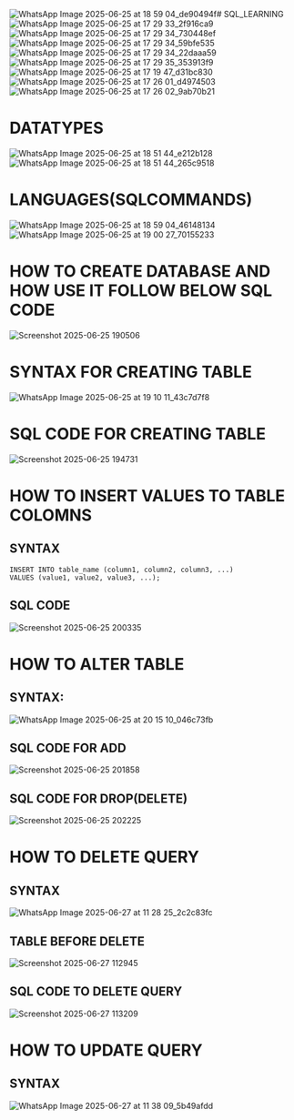 ![WhatsApp Image 2025-06-25 at 18 59 04_de90494f](https://github.com/user-attachments/assets/5660817d-cfb8-4785-958d-d3e27590cb51)# SQL_LEARNING
![WhatsApp Image 2025-06-25 at 17 29 33_2f916ca9](https://github.com/user-attachments/assets/cd0e2933-11de-452e-b7e6-430cf5f686e5)
![WhatsApp Image 2025-06-25 at 17 29 34_730448ef](https://github.com/user-attachments/assets/e64b7ca3-962a-4996-96aa-ee7e4c0778d0)
![WhatsApp Image 2025-06-25 at 17 29 34_59bfe535](https://github.com/user-attachments/assets/898bfdeb-4968-4da7-89f0-4f17d453e8a8)
![WhatsApp Image 2025-06-25 at 17 29 34_22daaa59](https://github.com/user-attachments/assets/e85b0531-f9c5-4d80-ac61-7af5d1324f02)
![WhatsApp Image 2025-06-25 at 17 29 35_353913f9](https://github.com/user-attachments/assets/46588f85-9f09-4066-800f-143745150275)
![WhatsApp Image 2025-06-25 at 17 19 47_d31bc830](https://github.com/user-attachments/assets/7488084a-3f42-45a1-a303-0490905db01a)
![WhatsApp Image 2025-06-25 at 17 26 01_d4974503](https://github.com/user-attachments/assets/f1fd2b36-e684-42f2-afd0-f33d2e2c36be)
![WhatsApp Image 2025-06-25 at 17 26 02_9ab70b21](https://github.com/user-attachments/assets/d96fee07-30cd-45b6-a84a-a8d557406e4c)
# DATATYPES
![WhatsApp Image 2025-06-25 at 18 51 44_e212b128](https://github.com/user-attachments/assets/4479b8d0-bcdc-4c8e-aa90-563a28fd7d2a)
![WhatsApp Image 2025-06-25 at 18 51 44_265c9518](https://github.com/user-attachments/assets/3feaab48-c307-4204-bce0-b7e0cc799dc3)
# LANGUAGES(SQLCOMMANDS)
![WhatsApp Image 2025-06-25 at 18 59 04_46148134](https://github.com/user-attachments/assets/2769c6e5-01c2-4c4e-99df-6ec73c115009)
![WhatsApp Image 2025-06-25 at 19 00 27_70155233](https://github.com/user-attachments/assets/82c9e3ea-7867-4ed5-b3c1-67dc07c5bb1e)

# HOW TO CREATE DATABASE AND HOW USE IT FOLLOW BELOW SQL CODE
![Screenshot 2025-06-25 190506](https://github.com/user-attachments/assets/fa4bcb19-cf82-44fe-ad6f-0fe8fb23d764)
# SYNTAX FOR CREATING TABLE
![WhatsApp Image 2025-06-25 at 19 10 11_43c7d7f8](https://github.com/user-attachments/assets/e7aa3a4d-2e53-4f28-ace2-bb73c7faf806)
# SQL CODE FOR CREATING TABLE
![Screenshot 2025-06-25 194731](https://github.com/user-attachments/assets/1ebecd8c-8357-40b7-8603-58fa033e0a82)
# HOW TO INSERT VALUES TO TABLE COLOMNS 
## SYNTAX
```
INSERT INTO table_name (column1, column2, column3, ...)
VALUES (value1, value2, value3, ...);
```
## SQL CODE
![Screenshot 2025-06-25 200335](https://github.com/user-attachments/assets/3902ed46-127f-47d9-9962-fc5d0acab2a1)
# HOW TO ALTER TABLE
## SYNTAX:
![WhatsApp Image 2025-06-25 at 20 15 10_046c73fb](https://github.com/user-attachments/assets/efb71945-443e-4eb9-b8d4-79353f1ac41d)
## SQL CODE FOR ADD
![Screenshot 2025-06-25 201858](https://github.com/user-attachments/assets/115a658c-c9d1-43f8-b627-8fedd77a6148)
## SQL CODE FOR DROP(DELETE)
![Screenshot 2025-06-25 202225](https://github.com/user-attachments/assets/38649408-3e79-4442-87c8-b2449f841db7)
# HOW TO DELETE QUERY 
## SYNTAX
![WhatsApp Image 2025-06-27 at 11 28 25_2c2c83fc](https://github.com/user-attachments/assets/93484bd8-a86e-420d-8f29-2c8dadc9d022)
## TABLE BEFORE DELETE
![Screenshot 2025-06-27 112945](https://github.com/user-attachments/assets/fad61bb6-e2b2-444c-8fd7-e625f0587a35)
## SQL CODE TO DELETE QUERY
![Screenshot 2025-06-27 113209](https://github.com/user-attachments/assets/5bb355da-b91d-4a15-99f3-61fcc124045a)
# HOW TO UPDATE QUERY
## SYNTAX
![WhatsApp Image 2025-06-27 at 11 38 09_5b49afdd](https://github.com/user-attachments/assets/47c78b70-43d1-46cc-bf3d-965b7e1ceba2)








